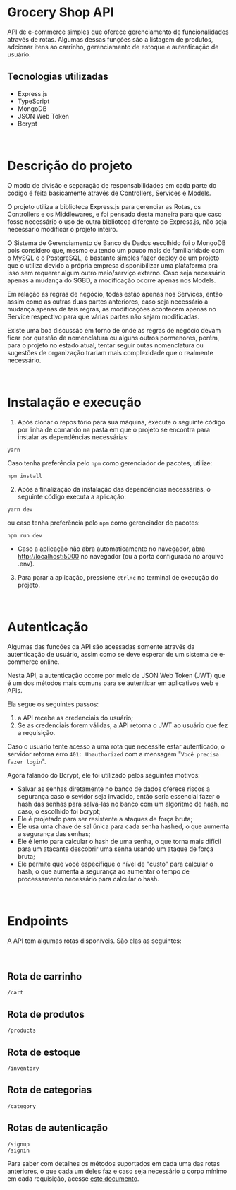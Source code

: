 # Grocery Shop API

API de e-commerce simples que oferece gerenciamento de funcionalidades através de rotas. Algumas dessas funções são a listagem de produtos, adcionar itens ao carrinho, gerenciamento de estoque e autenticação de usuário.

## Tecnologias utilizadas
- Express.js
- TypeScript
- MongoDB
- JSON Web Token
- Bcrypt


<br>

# Descrição do projeto
O modo de divisão e separação de responsabilidades em cada parte do código é feita basicamente através de Controllers, Services e Models.

O projeto utiliza a biblioteca Express.js para gerenciar as Rotas, os Controllers e os Middlewares, e foi pensado desta maneira para que caso fosse necessário o uso de outra biblioteca diferente do Express.js, não seja necessário modificar o projeto inteiro.

O Sistema de Gerenciamento de Banco de Dados escolhido foi o MongoDB pois considero que, mesmo eu tendo um pouco mais de familiaridade com o MySQL e o PostgreSQL, é bastante simples fazer deploy de um projeto que o utiliza devido a própria empresa disponibilizar uma plataforma pra isso sem requerer algum outro meio/serviço externo. Caso seja necessário apenas a mudança do SGBD, a modificação ocorre apenas nos Models.

Em relação as regras de negócio, todas estão apenas nos Services, então assim como as outras duas partes anteriores, caso seja necessário a mudança apenas de tais regras, as modificações acontecem apenas no Service respectivo para que várias partes não sejam modificadas.

Existe uma boa discussão em torno de onde as regras de negócio devam ficar por questão de nomenclatura ou alguns outros pormenores, porém, para o projeto no estado atual, tentar seguir outas nomenclatura ou sugestões de organização trariam mais complexidade que o realmente necessário.

<br>

# Instalação e execução

1. Após clonar o repositório para sua máquina, execute o seguinte código por linha de comando na pasta em que o projeto se encontra para instalar as dependências necessárias:

```shell
yarn
```

Caso tenha preferência pelo `npm` como gerenciador de pacotes, utilize:

```shell
npm install
```

2. Após a finalização da instalação das dependências necessárias, o seguinte código executa a aplicação:

```shell
yarn dev
```

ou caso tenha preferência pelo `npm` como gerenciador de pacotes:

```shell
npm run dev
```

- Caso a aplicação não abra automaticamente no navegador, abra [http://localhost:5000](http://localhost:5000) no navegador (ou a porta configurada no arquivo .env).

3. Para parar a aplicação, pressione `ctrl+c` no terminal de execução do projeto.

<br>

# Autenticação

Algumas das funções da API são acessadas somente através da autenticação de usuário, assim como se deve esperar de um sistema de e-commerce online.

Nesta API, a autenticação ocorre por meio de JSON Web Token (JWT) que é um dos métodos mais comuns para se autenticar em aplicativos web e APIs.

Ela segue os seguintes passos:
1. a API recebe as credenciais do usuário;
2. Se as credenciais forem válidas, a API retorna o JWT ao usuário que fez a requisição.

Caso o usuário tente acesso a uma rota que necessite estar autenticado, o servidor retorna erro `401: Unauthorized` com a mensagem "`Você precisa fazer login`".

Agora falando do Bcrypt, ele foi utilizado pelos seguintes motivos:
- Salvar as senhas diretamente no banco de dados oferece riscos a segurança caso o sevidor seja invadido, então seria essencial fazer o hash das senhas para salvá-las no banco com um algoritmo de hash, no caso, o escolhido foi bcrypt;
- Ele é projetado para ser resistente a ataques de força bruta;
- Ele usa uma chave de sal única para cada senha hashed, o que aumenta a segurança das senhas;
- Ele é lento para calcular o hash de uma senha, o que torna mais difícil para um atacante descobrir uma senha usando um ataque de força bruta;
- Ele permite que você especifique o nível de "custo" para calcular o hash, o que aumenta a segurança ao aumentar o tempo de processamento necessário para calcular o hash.

<br>

# Endpoints

A API tem algumas rotas disponíveis. São elas as seguintes:

<br>

## Rota de carrinho
```shell
/cart
```

## Rota de produtos
```shell
/products
```
## Rota de estoque
```shell
/inventory
```

## Rota de categorias
```shell
/category
```

## Rotas de autenticação

```shell
/signup
/signin
```

Para saber com detalhes os métodos suportados em cada uma das rotas anteriores, o que cada um deles faz e caso seja necessário o corpo mínimo em cada requisição, acesse [este documento](docs/rotas.md).

